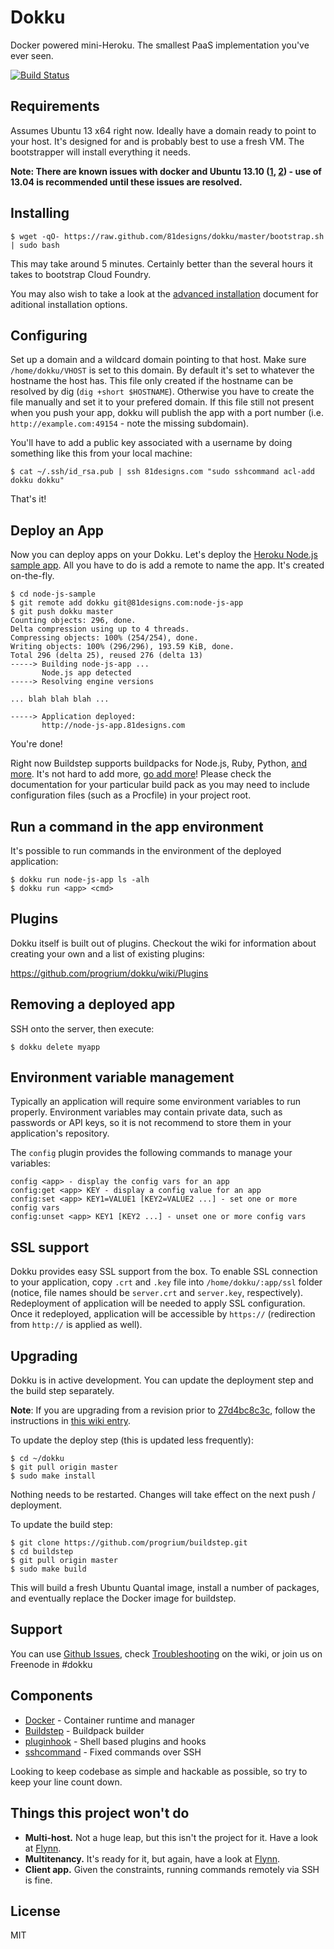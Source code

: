 # Dokku

Docker powered mini-Heroku. The smallest PaaS implementation you've ever seen.

[![Build Status](https://travis-ci.org/progrium/dokku.png?branch=master)](https://travis-ci.org/progrium/dokku)

## Requirements

Assumes Ubuntu 13 x64 right now. Ideally have a domain ready to point to your host. It's designed for and is probably
best to use a fresh VM. The bootstrapper will install everything it needs.

**Note: There are known issues with docker and Ubuntu 13.10 ([1](https://github.com/dotcloud/docker/issues/1300), [2](https://github.com/dotcloud/docker/issues/1906)) - use of 13.04 is recommended until these issues are resolved.**

## Installing

    $ wget -qO- https://raw.github.com/81designs/dokku/master/bootstrap.sh | sudo bash

This may take around 5 minutes. Certainly better than the several hours it takes to bootstrap Cloud Foundry.

You may also wish to take a look at the [advanced installation](http://progrium.viewdocs.io/dokku/advanced-installation) document for aditional installation options.

## Configuring

Set up a domain and a wildcard domain pointing to that host. Make sure `/home/dokku/VHOST` is set to this domain. By default it's set to whatever the hostname the host has. This file only created if the hostname can be resolved by dig (`dig +short $HOSTNAME`). Otherwise you have to create the file manually and set it to your prefered domain. If this file still not present when you push your app, dokku will publish the app with a port number (i.e. `http://example.com:49154` - note the missing subdomain).

You'll have to add a public key associated with a username by doing something like this from your local machine:

    $ cat ~/.ssh/id_rsa.pub | ssh 81designs.com "sudo sshcommand acl-add dokku dokku"

That's it!

## Deploy an App

Now you can deploy apps on your Dokku. Let's deploy the [Heroku Node.js sample app](https://github.com/heroku/node-js-sample). All you have to do is add a remote to name the app. It's created on-the-fly.

    $ cd node-js-sample
    $ git remote add dokku git@81designs.com:node-js-app
    $ git push dokku master
    Counting objects: 296, done.
    Delta compression using up to 4 threads.
    Compressing objects: 100% (254/254), done.
    Writing objects: 100% (296/296), 193.59 KiB, done.
    Total 296 (delta 25), reused 276 (delta 13)
    -----> Building node-js-app ...
           Node.js app detected
    -----> Resolving engine versions

    ... blah blah blah ...

    -----> Application deployed:
           http://node-js-app.81designs.com

You're done!

Right now Buildstep supports buildpacks for Node.js, Ruby, Python, [and more](https://github.com/progrium/buildstep#supported-buildpacks). It's not hard to add more, [go add more](https://github.com/progrium/buildstep#adding-buildpacks)!
Please check the documentation for your particular build pack as you may need to include configuration files (such as a Procfile) in your project root.

## Run a command in the app environment

It's possible to run commands in the environment of the deployed application:

    $ dokku run node-js-app ls -alh
    $ dokku run <app> <cmd>

## Plugins

Dokku itself is built out of plugins. Checkout the wiki for information about
creating your own and a list of existing plugins:

https://github.com/progrium/dokku/wiki/Plugins

## Removing a deployed app

SSH onto the server, then execute:

    $ dokku delete myapp

## Environment variable management

Typically an application will require some environment variables to run properly. Environment variables may contain private data, such as passwords or API keys, so it is not recommend to store them in your application's repository.

The `config` plugin provides the following commands to manage your variables:
```
config <app> - display the config vars for an app  
config:get <app> KEY - display a config value for an app  
config:set <app> KEY1=VALUE1 [KEY2=VALUE2 ...] - set one or more config vars
config:unset <app> KEY1 [KEY2 ...] - unset one or more config vars
```

## SSL support

Dokku provides easy SSL support from the box. To enable SSL connection to your application, copy `.crt` and `.key` file into `/home/dokku/:app/ssl` folder (notice, file names should be `server.crt` and `server.key`, respectively). Redeployment of application will be needed to apply SSL configuration. Once it redeployed, application will be accessible by `https://` (redirection from `http://` is applied as well).

## Upgrading

Dokku is in active development. You can update the deployment step and the build step separately.

**Note**: If you are upgrading from a revision prior to [27d4bc8c3c](https://github.com/progrium/dokku/commit/27d4bc8c3c19fe580ef3e65f2f85b85101cd83e4), follow the instructions in [this wiki entry](https://github.com/progrium/dokku/wiki/Migrating-to-Dokku-0.2.0).

To update the deploy step (this is updated less frequently):

    $ cd ~/dokku
    $ git pull origin master
    $ sudo make install

Nothing needs to be restarted. Changes will take effect on the next push / deployment.

To update the build step:

    $ git clone https://github.com/progrium/buildstep.git
    $ cd buildstep
    $ git pull origin master
    $ sudo make build

This will build a fresh Ubuntu Quantal image, install a number of packages, and
eventually replace the Docker image for buildstep.

## Support

You can use [Github Issues](https://github.com/progrium/dokku/issues), check [Troubleshooting](https://github.com/progrium/dokku/wiki/Troubleshooting) on the wiki, or join us on Freenode in #dokku

## Components

 * [Docker](https://github.com/dotcloud/docker) - Container runtime and manager
 * [Buildstep](https://github.com/progrium/buildstep) - Buildpack builder
 * [pluginhook](https://github.com/progrium/pluginhook) - Shell based plugins and hooks
 * [sshcommand](https://github.com/progrium/sshcommand) - Fixed commands over SSH

Looking to keep codebase as simple and hackable as possible, so try to keep your line count down.

## Things this project won't do

 * **Multi-host.** Not a huge leap, but this isn't the project for it. Have a look at [Flynn](https://flynn.io/).
 * **Multitenancy.** It's ready for it, but again, have a look at [Flynn](https://flynn.io/).
 * **Client app.** Given the constraints, running commands remotely via SSH is fine.

## License

MIT
